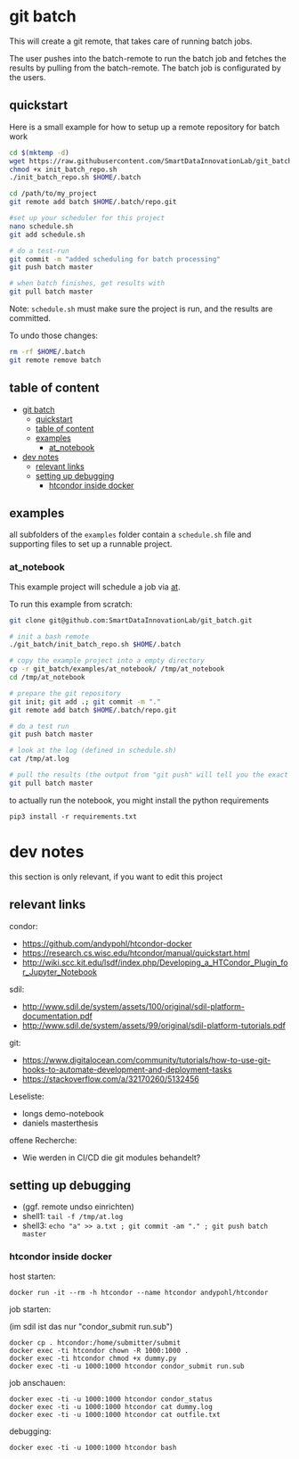 # git batch

This will create a git remote, that takes care of running batch jobs.

The user pushes into the batch-remote to run the batch job and fetches the results by pulling from the batch-remote. The batch job is configurated by the users.


## quickstart

Here is a small example for how to setup up a  remote repository for batch work

```bash
cd $(mktemp -d)
wget https://raw.githubusercontent.com/SmartDataInnovationLab/git_batch/master/init_batch_repo.sh
chmod +x init_batch_repo.sh
./init_batch_repo.sh $HOME/.batch

cd /path/to/my_project
git remote add batch $HOME/.batch/repo.git

#set up your scheduler for this project
nano schedule.sh
git add schedule.sh

# do a test-run
git commit -m "added scheduling for batch processing"
git push batch master

# when batch finishes, get results with
git pull batch master
```

Note: `schedule.sh` must make sure the project is run, and the results are committed.

To undo those changes:

```bash
rm -rf $HOME/.batch
git remote remove batch
```

## table of content

<!-- @import "[TOC]" {cmd="toc" depthFrom=1 depthTo=3 orderedList=false} -->
<!-- code_chunk_output -->

* [git batch](#git-batch)
	* [quickstart](#quickstart)
	* [table of content](#table-of-content)
	* [examples](#examples)
		* [at_notebook](#at_notebook)
* [dev notes](#dev-notes)
	* [relevant links](#relevant-links)
	* [setting up debugging](#setting-up-debugging)
		* [htcondor inside docker](#htcondor-inside-docker)

<!-- /code_chunk_output -->

## examples

all subfolders of the `examples` folder contain a `schedule.sh` file and  supporting files to set up a runnable project.

### at_notebook

This example project will schedule a job via [at](https://en.wikipedia.org/wiki/At_(Unix)).

To run this example from scratch:

```bash
git clone git@github.com:SmartDataInnovationLab/git_batch.git

# init a bash remote
./git_batch/init_batch_repo.sh $HOME/.batch

# copy the example project into a empty directory
cp -r git_batch/examples/at_notebook/ /tmp/at_notebook
cd /tmp/at_notebook

# prepare the git repository
git init; git add .; git commit -m "."
git remote add batch $HOME/.batch/repo.git

# do a test run
git push batch master

# look at the log (defined in schedule.sh)
cat /tmp/at.log

# pull the results (the output from "git push" will tell you the exact command)
git pull batch master
```

to actually run the notebook, you might install the python requirements

    pip3 install -r requirements.txt


# dev notes

this section is only relevant, if you want to edit this project

## relevant links

condor:

* https://github.com/andypohl/htcondor-docker
* https://research.cs.wisc.edu/htcondor/manual/quickstart.html
* http://wiki.scc.kit.edu/lsdf/index.php/Developing_a_HTCondor_Plugin_for_Jupyter_Notebook

sdil:

* http://www.sdil.de/system/assets/100/original/sdil-platform-documentation.pdf
* http://www.sdil.de/system/assets/99/original/sdil-platform-tutorials.pdf


git:

* https://www.digitalocean.com/community/tutorials/how-to-use-git-hooks-to-automate-development-and-deployment-tasks
* https://stackoverflow.com/a/32170260/5132456

Leseliste:

* longs demo-notebook
* daniels masterthesis

offene Recherche:

* Wie werden in CI/CD die git modules behandelt?  


## setting up debugging

* (ggf. remote undso einrichten)
* shell1: `tail -f /tmp/at.log`
* shell3: `echo "a" >> a.txt ; git commit -am "." ; git push batch master`


### htcondor inside docker

host starten:

    docker run -it --rm -h htcondor --name htcondor andypohl/htcondor

job starten:

(im sdil ist das nur "condor_submit run.sub")

    docker cp . htcondor:/home/submitter/submit
    docker exec -ti htcondor chown -R 1000:1000 .
    docker exec -ti htcondor chmod +x dummy.py
    docker exec -ti -u 1000:1000 htcondor condor_submit run.sub

job anschauen:

    docker exec -ti -u 1000:1000 htcondor condor_status
    docker exec -ti -u 1000:1000 htcondor cat dummy.log
    docker exec -ti -u 1000:1000 htcondor cat outfile.txt

debugging:

    docker exec -ti -u 1000:1000 htcondor bash
